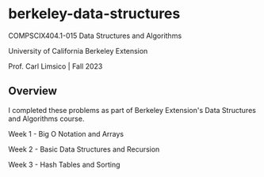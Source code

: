 # berkeley-data-structures

COMPSCIX404.1-015 Data Structures and Algorithms

University of California Berkeley Extension

Prof. Carl Limsico | Fall 2023


## Overview

I completed these problems as part of Berkeley Extension's Data Structures and Algorithms course.

Week 1 - Big O Notation and Arrays

Week 2 - Basic Data Structures and Recursion

Week 3 - Hash Tables and Sorting
